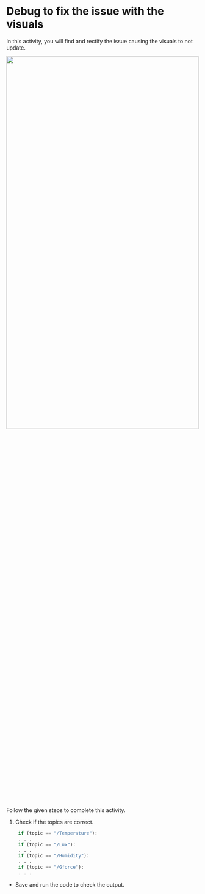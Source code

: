 Debug to fix the issue with the visuals
======================
In this activity, you will find and rectify the issue causing the visuals to not update.




<img src= "https://s3.amazonaws.com/media-p.slid.es/uploads/1525749/images/11144269/AA.gif" width = "100%" height = "50%">




Follow the given steps to complete this activity.




1. Check if the topics are correct.
   
   ~~~python
    if (topic == "/Temperature"):
    . . .
    if (topic == "/Lux"):
    . . .
    if (topic == "/Humidity"):
    . . .
    if (topic == "/Gforce"):
    . . .
    ~~~




* Save and run the code to check the output.
